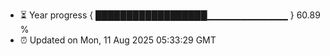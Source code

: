 - ⏳ Year progress { ██████████████████▁▁▁▁▁▁▁▁▁▁▁▁ } 60.89 %
- ⏰ Updated on Mon, 11 Aug 2025 05:33:29 GMT

